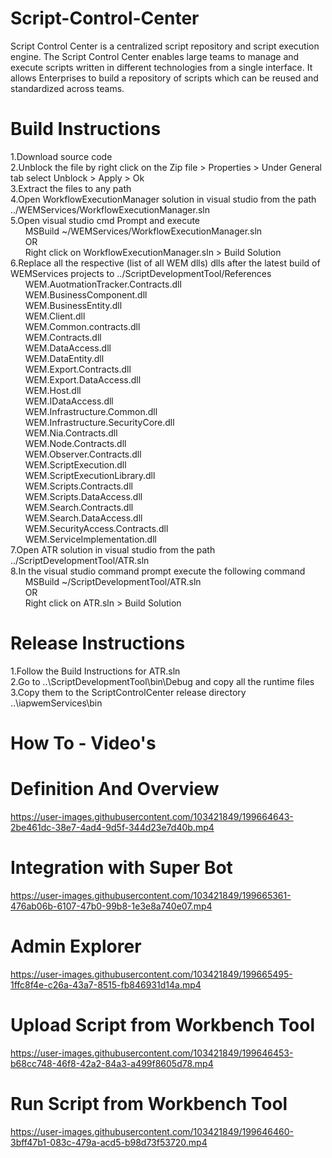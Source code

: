 # Script-Control-Center
Script Control Center is a centralized script repository and script execution engine. The Script Control Center enables large teams to manage and execute scripts written in different technologies from a single interface. It allows Enterprises to build a repository of scripts which can be reused and standardized across teams.


# Build Instructions
1.Download source code <br />
2.Unblock the file by right click on the Zip file > Properties > Under General tab select Unblock > Apply > Ok  <br />
3.Extract the files to any path <br />
4.Open WorkflowExecutionManager solution in visual studio from the path ../WEMServices/WorkflowExecutionManager.sln <br />
5.Open visual studio cmd Prompt and execute<br />
&nbsp;&nbsp;&nbsp;&nbsp;&nbsp;&nbsp;MSBuild ~/WEMServices/WorkflowExecutionManager.sln <br />
&nbsp;&nbsp;&nbsp;&nbsp;&nbsp;&nbsp;OR <br />
&nbsp;&nbsp;&nbsp;&nbsp;&nbsp;&nbsp;Right click on WorkflowExecutionManager.sln > Build Solution <br />
6.Replace all the respective (list of all WEM dlls) dlls after the latest build of WEMServices projects to ../ScriptDevelopmentTool/References <br />
&nbsp;&nbsp;&nbsp;&nbsp;&nbsp;&nbsp;WEM.AuotmationTracker.Contracts.dll <br />
&nbsp;&nbsp;&nbsp;&nbsp;&nbsp;&nbsp;WEM.BusinessComponent.dll <br />
&nbsp;&nbsp;&nbsp;&nbsp;&nbsp;&nbsp;WEM.BusinessEntity.dll <br />
&nbsp;&nbsp;&nbsp;&nbsp;&nbsp;&nbsp;WEM.Client.dll <br />
&nbsp;&nbsp;&nbsp;&nbsp;&nbsp;&nbsp;WEM.Common.contracts.dll <br />
&nbsp;&nbsp;&nbsp;&nbsp;&nbsp;&nbsp;WEM.Contracts.dll <br />
&nbsp;&nbsp;&nbsp;&nbsp;&nbsp;&nbsp;WEM.DataAccess.dll <br />
&nbsp;&nbsp;&nbsp;&nbsp;&nbsp;&nbsp;WEM.DataEntity.dll <br />
&nbsp;&nbsp;&nbsp;&nbsp;&nbsp;&nbsp;WEM.Export.Contracts.dll <br />
&nbsp;&nbsp;&nbsp;&nbsp;&nbsp;&nbsp;WEM.Export.DataAccess.dll <br />
&nbsp;&nbsp;&nbsp;&nbsp;&nbsp;&nbsp;WEM.Host.dll <br />
&nbsp;&nbsp;&nbsp;&nbsp;&nbsp;&nbsp;WEM.IDataAccess.dll <br />
&nbsp;&nbsp;&nbsp;&nbsp;&nbsp;&nbsp;WEM.Infrastructure.Common.dll <br />
&nbsp;&nbsp;&nbsp;&nbsp;&nbsp;&nbsp;WEM.Infrastructure.SecurityCore.dll <br />
&nbsp;&nbsp;&nbsp;&nbsp;&nbsp;&nbsp;WEM.Nia.Contracts.dll <br />
&nbsp;&nbsp;&nbsp;&nbsp;&nbsp;&nbsp;WEM.Node.Contracts.dll <br />
&nbsp;&nbsp;&nbsp;&nbsp;&nbsp;&nbsp;WEM.Observer.Contracts.dll <br />
&nbsp;&nbsp;&nbsp;&nbsp;&nbsp;&nbsp;WEM.ScriptExecution.dll <br />
&nbsp;&nbsp;&nbsp;&nbsp;&nbsp;&nbsp;WEM.ScriptExecutionLibrary.dll <br />
&nbsp;&nbsp;&nbsp;&nbsp;&nbsp;&nbsp;WEM.Scripts.Contracts.dll <br />
&nbsp;&nbsp;&nbsp;&nbsp;&nbsp;&nbsp;WEM.Scripts.DataAccess.dll <br />
&nbsp;&nbsp;&nbsp;&nbsp;&nbsp;&nbsp;WEM.Search.Contracts.dll <br />
&nbsp;&nbsp;&nbsp;&nbsp;&nbsp;&nbsp;WEM.Search.DataAccess.dll <br />
&nbsp;&nbsp;&nbsp;&nbsp;&nbsp;&nbsp;WEM.SecurityAccess.Contracts.dll <br />
&nbsp;&nbsp;&nbsp;&nbsp;&nbsp;&nbsp;WEM.ServiceImplementation.dll <br />
7.Open ATR solution in visual studio from the path ../ScriptDevelopmentTool/ATR.sln <br />
8.In the visual studio command prompt execute the following command <br />
&nbsp;&nbsp;&nbsp;&nbsp;&nbsp;&nbsp;MSBuild ~/ScriptDevelopmentTool/ATR.sln <br />
&nbsp;&nbsp;&nbsp;&nbsp;&nbsp;&nbsp;OR <br />
&nbsp;&nbsp;&nbsp;&nbsp;&nbsp;&nbsp;Right click on ATR.sln > Build Solution <br />

# Release Instructions
1.Follow the Build Instructions for ATR.sln <br/>
2.Go to ..\ScriptDevelopmentTool\bin\Debug and copy all the runtime files <br/>
3.Copy them to the ScriptControlCenter release directory ..\iapwemServices\bin

# How To - Video's
# Definition And Overview
https://user-images.githubusercontent.com/103421849/199664643-2be461dc-38e7-4ad4-9d5f-344d23e7d40b.mp4
# Integration with Super Bot
https://user-images.githubusercontent.com/103421849/199665361-476ab06b-6107-47b0-99b8-1e3e8a740e07.mp4
# Admin Explorer
https://user-images.githubusercontent.com/103421849/199665495-1ffc8f4e-c26a-43a7-8515-fb846931d14a.mp4
# Upload Script from Workbench Tool
https://user-images.githubusercontent.com/103421849/199646453-b68cc748-46f8-42a2-84a3-a499f8605d78.mp4
# Run Script from Workbench Tool
https://user-images.githubusercontent.com/103421849/199646460-3bff47b1-083c-479a-acd5-b98d73f53720.mp4

